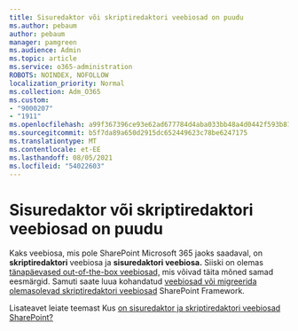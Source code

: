 ```yaml
---
title: Sisuredaktor või skriptiredaktori veebiosad on puudu
ms.author: pebaum
author: pebaum
manager: pamgreen
ms.audience: Admin
ms.topic: article
ms.service: o365-administration
ROBOTS: NOINDEX, NOFOLLOW
localization_priority: Normal
ms.collection: Adm_O365
ms.custom:
- "9000207"
- "1911"
ms.openlocfilehash: a99f367396ce93e62ad677784d4aba033bb48a4d0442f593b81dfaa607739403
ms.sourcegitcommit: b5f7da89a650d2915dc652449623c78be6247175
ms.translationtype: MT
ms.contentlocale: et-EE
ms.lasthandoff: 08/05/2021
ms.locfileid: "54022603"
---
```

# <a name="content-editor-or-script-editor-web-parts-are-missing"></a>Sisuredaktor või skriptiredaktori veebiosad on puudu

Kaks veebiosa, mis pole SharePoint Microsoft 365 jaoks saadaval, on **skriptiredaktori** veebiosa ja **sisuredaktori veebiosa.** Siiski on olemas [tänapäevased out-of-the-box veebiosad,](https://support.microsoft.com/office/ed6cc9ce-8b2a-480c-a655-1b9d7615cdbd#bkmk_outofbox) mis võivad täita mõned samad eesmärgid. Samuti saate luua kohandatud [veebiosad või migreerida olemasolevad skriptiredaktori veebiosad](https://support.microsoft.com/office/ed6cc9ce-8b2a-480c-a655-1b9d7615cdbd#bkmk_custom) SharePoint Framework.  

Lisateavet leiate teemast Kus [on sisuredaktor ja skriptiredaktori veebiosad SharePoint?](https://support.microsoft.com/office/ed6cc9ce-8b2a-480c-a655-1b9d7615cdbd)
